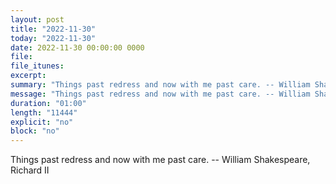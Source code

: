 ```yaml
---
layout: post
title: "2022-11-30"
today: "2022-11-30"
date: 2022-11-30 00:00:00 0000
file:
file_itunes:
excerpt:
summary: "Things past redress and now with me past care. -- William Shakespeare, Richard II "
message: "Things past redress and now with me past care. -- William Shakespeare, Richard II "
duration: "01:00"
length: "11444"
explicit: "no"
block: "no"
---
```

Things past redress and now with me past care. -- William Shakespeare, Richard II 


